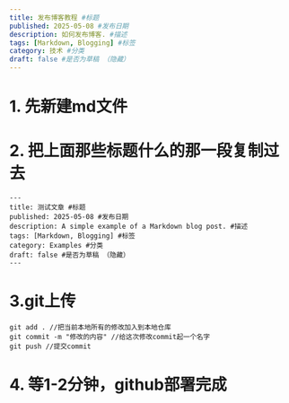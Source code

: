 ```yaml
---
title: 发布博客教程 #标题
published: 2025-05-08 #发布日期
description: 如何发布博客. #描述
tags: [Markdown, Blogging] #标签
category: 技术 #分类
draft: false #是否为草稿 （隐藏）
---
```


# 1. 先新建md文件

# 2. 把上面那些标题什么的那一段复制过去
```
---
title: 测试文章 #标题
published: 2025-05-08 #发布日期
description: A simple example of a Markdown blog post. #描述
tags: [Markdown, Blogging] #标签
category: Examples #分类
draft: false #是否为草稿 （隐藏）
---
```

# 3.git上传
```
git add . //把当前本地所有的修改加入到本地仓库
git commit -m "修改的内容" //给这次修改commit起一个名字
git push //提交commit
```

# 4. 等1-2分钟，github部署完成